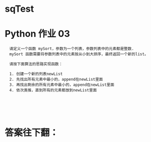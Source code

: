# sqTest
# Python 作业 03

      请定义一个函数 mySort，参数为一个列表，参数列表中的元素都是整数.
      mySort 函数需要将参数列表中的元素按从小到大排序，最终返回一个新的list。

      请按下面算法的思路实现函数：

      1. 创建一个新的列表newList
      2. 先找出所有元素中最小的，append在newList里面
      3. 再找出剩余的所有元素中最小的，append在newList里面
      4. 依次类推，直到所有的元素都放到newList里面  
      
      
  <br>
  <br>
  <br>
  
# 答案往下翻：
